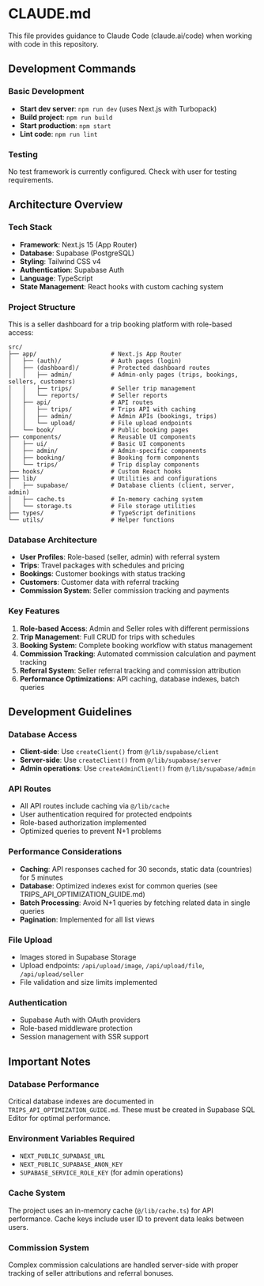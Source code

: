 # CLAUDE.md

This file provides guidance to Claude Code (claude.ai/code) when working with code in this repository.

## Development Commands

### Basic Development
- **Start dev server**: `npm run dev` (uses Next.js with Turbopack)
- **Build project**: `npm run build`
- **Start production**: `npm start`
- **Lint code**: `npm run lint`

### Testing
No test framework is currently configured. Check with user for testing requirements.

## Architecture Overview

### Tech Stack
- **Framework**: Next.js 15 (App Router)
- **Database**: Supabase (PostgreSQL)
- **Styling**: Tailwind CSS v4
- **Authentication**: Supabase Auth
- **Language**: TypeScript
- **State Management**: React hooks with custom caching system

### Project Structure
This is a seller dashboard for a trip booking platform with role-based access:

```
src/
├── app/                     # Next.js App Router
│   ├── (auth)/              # Auth pages (login)
│   ├── (dashboard)/         # Protected dashboard routes
│   │   ├── admin/           # Admin-only pages (trips, bookings, sellers, customers)
│   │   ├── trips/           # Seller trip management
│   │   └── reports/         # Seller reports
│   ├── api/                 # API routes
│   │   ├── trips/           # Trips API with caching
│   │   ├── admin/           # Admin APIs (bookings, trips)
│   │   └── upload/          # File upload endpoints
│   └── book/                # Public booking pages
├── components/              # Reusable UI components
│   ├── ui/                  # Basic UI components
│   ├── admin/               # Admin-specific components
│   ├── booking/             # Booking form components
│   └── trips/               # Trip display components
├── hooks/                   # Custom React hooks
├── lib/                     # Utilities and configurations
│   ├── supabase/            # Database clients (client, server, admin)
│   ├── cache.ts             # In-memory caching system
│   └── storage.ts           # File storage utilities
├── types/                   # TypeScript definitions
└── utils/                   # Helper functions
```

### Database Architecture
- **User Profiles**: Role-based (seller, admin) with referral system
- **Trips**: Travel packages with schedules and pricing
- **Bookings**: Customer bookings with status tracking
- **Customers**: Customer data with referral tracking
- **Commission System**: Seller commission tracking and payments

### Key Features
1. **Role-based Access**: Admin and Seller roles with different permissions
2. **Trip Management**: Full CRUD for trips with schedules
3. **Booking System**: Complete booking workflow with status management
4. **Commission Tracking**: Automated commission calculation and payment tracking
5. **Referral System**: Seller referral tracking and commission attribution
6. **Performance Optimizations**: API caching, database indexes, batch queries

## Development Guidelines

### Database Access
- **Client-side**: Use `createClient()` from `@/lib/supabase/client`
- **Server-side**: Use `createClient()` from `@/lib/supabase/server`
- **Admin operations**: Use `createAdminClient()` from `@/lib/supabase/admin`

### API Routes
- All API routes include caching via `@/lib/cache`
- User authentication required for protected endpoints
- Role-based authorization implemented
- Optimized queries to prevent N+1 problems

### Performance Considerations
- **Caching**: API responses cached for 30 seconds, static data (countries) for 5 minutes
- **Database**: Optimized indexes exist for common queries (see TRIPS_API_OPTIMIZATION_GUIDE.md)
- **Batch Processing**: Avoid N+1 queries by fetching related data in single queries
- **Pagination**: Implemented for all list views

### File Upload
- Images stored in Supabase Storage
- Upload endpoints: `/api/upload/image`, `/api/upload/file`, `/api/upload/seller`
- File validation and size limits implemented

### Authentication
- Supabase Auth with OAuth providers
- Role-based middleware protection
- Session management with SSR support

## Important Notes

### Database Performance
Critical database indexes are documented in `TRIPS_API_OPTIMIZATION_GUIDE.md`. These must be created in Supabase SQL Editor for optimal performance.

### Environment Variables Required
- `NEXT_PUBLIC_SUPABASE_URL`
- `NEXT_PUBLIC_SUPABASE_ANON_KEY`
- `SUPABASE_SERVICE_ROLE_KEY` (for admin operations)

### Cache System
The project uses an in-memory cache (`@/lib/cache.ts`) for API performance. Cache keys include user ID to prevent data leaks between users.

### Commission System
Complex commission calculations are handled server-side with proper tracking of seller attributions and referral bonuses.